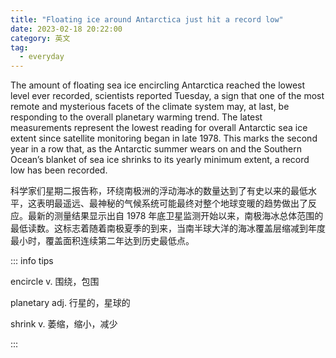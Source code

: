 ```yaml
---
title: "Floating ice around Antarctica just hit a record low"
date: 2023-02-18 20:22:00
category: 英文
tag:
  - everyday
---
```


The amount of floating sea ice encircling Antarctica reached the lowest level ever recorded, scientists reported Tuesday, a sign that one of the most remote and mysterious facets of the climate system may, at last, be responding to the overall planetary warming trend. The latest measurements represent the lowest reading for overall Antarctic sea ice extent since satellite monitoring began in late 1978. This marks the second year in a row that, as the Antarctic summer wears on and the Southern Ocean’s blanket of sea ice shrinks to its yearly minimum extent, a record low has been recorded.

科学家们星期二报告称，环绕南极洲的浮动海冰的数量达到了有史以来的最低水平，这表明最遥远、最神秘的气候系统可能最终对整个地球变暖的趋势做出了反应。最新的测量结果显示出自 1978 年底卫星监测开始以来，南极海冰总体范围的最低读数。这标志着随着南极夏季的到来，当南半球大洋的海冰覆盖层缩减到年度最小时，覆盖面积连续第二年达到历史最低点。

::: info tips

encircle v. 围绕，包围

planetary adj. 行星的，星球的

shrink v. 萎缩，缩小，减少

:::
